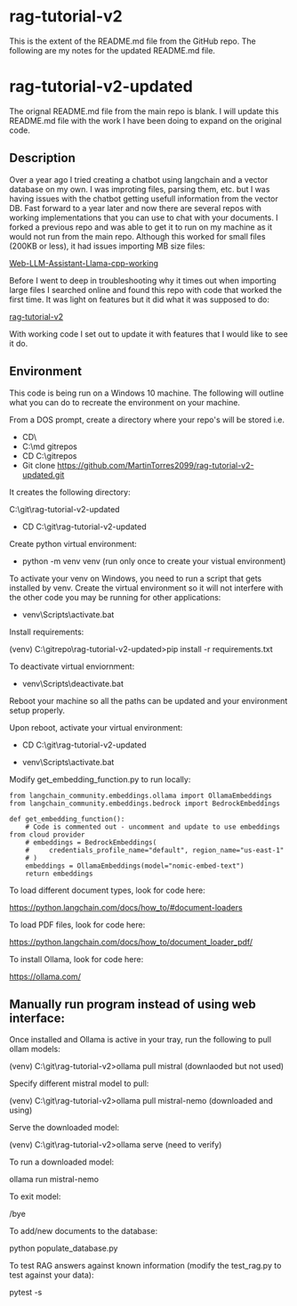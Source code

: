 # rag-tutorial-v2
This is the extent of the README.md file from the GitHub repo. The following are my notes for the updated README.md file.

# rag-tutorial-v2-updated
The orignal README.md file from the main repo is blank. I will update this README.md file with the work I have been doing to expand on the original code.

## Description
Over a year ago I tried creating a chatbot using langchain and a vector database on my own. I was improting files, parsing them, etc. but I was having issues with the chatbot getting usefull information from the vector DB. Fast forward to a year later and now there are several repos with working implementations that you can use to chat with your documents. I forked a previous repo and was able to get it to run on my machine as it would not run from the main repo. Although this worked for small files (200KB or less), it had issues importing MB size files:

[Web-LLM-Assistant-Llama-cpp-working](https://github.com/MartinTorres2099/Web-LLM-Assistant-Llama-cpp-working/tree/main)

Before I went to deep in troubleshooting why it times out when importing large files I searched online and found this repo with code that worked the first time. It was light on features but it did what it was supposed to do:

[rag-tutorial-v2]( https://github.com/pixegami/rag-tutorial-v2.git)

With working code I set out to update it with features that I would like to see it do.

## Environment

This code is being run on a Windows 10 machine. The following will outline what you can do to recreate the environment on your machine.

From a DOS prompt, create a directory where your repo's will be stored i.e.
- CD\ 
- C:\md gitrepos
- CD C:\gitrepos
- Git clone https://github.com/MartinTorres2099/rag-tutorial-v2-updated.git

It creates the following directory:

C:\git\rag-tutorial-v2-updated

- CD C:\git\rag-tutorial-v2-updated

Create python virtual environment:

- python -m venv venv (run only once to create your vistual environment)

To activate your venv on Windows, you need to run a script that gets installed by venv. Create the virtual environment so it will not interfere with the other code you may be running for other applications:

- venv\Scripts\activate.bat

Install requirements:

(venv) C:\gitrepo\rag-tutorial-v2-updated>pip install -r requirements.txt

To deactivate virtual enviornment:

- venv\Scripts\deactivate.bat

Reboot your machine so all the paths can be updated and your environment setup properly.

Upon reboot, activate your virtual environment:

- CD C:\git\rag-tutorial-v2-updated

- venv\Scripts\activate.bat

Modify get_embedding_function.py to run locally:
```
from langchain_community.embeddings.ollama import OllamaEmbeddings
from langchain_community.embeddings.bedrock import BedrockEmbeddings

def get_embedding_function():
    # Code is commented out - uncomment and update to use embeddings from cloud provider
    # embeddings = BedrockEmbeddings(
    #     credentials_profile_name="default", region_name="us-east-1"
    # )
    embeddings = OllamaEmbeddings(model="nomic-embed-text")
    return embeddings

```


To load different document types, look for code here:

https://python.langchain.com/docs/how_to/#document-loaders

To load PDF files, look for code here:

https://python.langchain.com/docs/how_to/document_loader_pdf/

To install Ollama, look for code here:

https://ollama.com/

## Manually run program instead of using web interface:

Once installed and Ollama is active in your tray, run the following to pull ollam models:

(venv) C:\git\rag-tutorial-v2>ollama pull mistral (downlaoded but not used)

Specify different mistral model to pull:

(venv) C:\git\rag-tutorial-v2>ollama pull mistral-nemo (downloaded and using)

Serve the downloaded model:

(venv) C:\git\rag-tutorial-v2>ollama serve (need to verify)

To run a downloaded model:

ollama run mistral-nemo

To exit model:

/bye

To add/new documents to the database:

python populate_database.py

To test RAG answers against known information (modify the test_rag.py to test against your data):

pytest -s